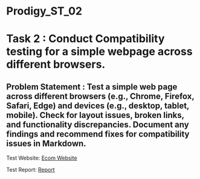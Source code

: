 # Prodigy_ST_02

# Task 2 : Conduct Compatibility testing for a simple webpage across different browsers.

## Problem Statement : Test a simple web page across different browsers (e.g., Chrome, Firefox, Safari, Edge) and devices (e.g., desktop, tablet, mobile). Check for layout issues, broken links, and functionality discrepancies. Document any findings and recommend fixes for compatibility issues in Markdown.


Test Website: [Ecom Website](https://shoplane-by-lassie.netlify.app/)

Test Report: [Report](https://github.com/shwetaborate/Prodigy_ST_02/blob/main/Test%20Report.md)






